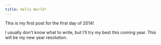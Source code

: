 ```yaml
---
title: Hello World!
---
```

This is my first post for the first day of 2014!

I usually don't know what to write, but I'll try my best this coming year. This will be my new year resolution.
